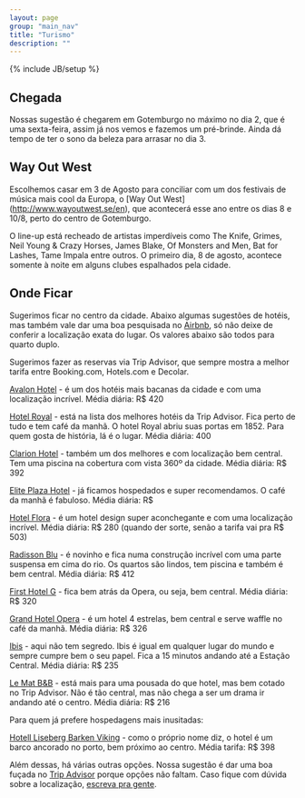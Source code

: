 ```yaml
---
layout: page
group: "main_nav"
title: "Turismo"
description: ""
---
```

{% include JB/setup %}

## Chegada

Nossas sugestão é chegarem em Gotemburgo no máximo no dia 2, que é uma sexta-feira, assim já nos vemos e fazemos um pré-brinde. Ainda dá tempo de ter o sono da beleza para arrasar no dia 3. 

## Way Out West

Escolhemos casar em 3 de Agosto para conciliar com um dos festivais de música mais cool da Europa, o [Way Out West] (http://www.wayoutwest.se/en), que acontecerá esse ano entre os dias 8 e 10/8, perto do centro de Gotemburgo.

O line-up está recheado de artistas imperdíveis como The Knife, Grimes, Neil Young & Crazy Horses, James Blake, Of Monsters and Men, Bat for Lashes, Tame Impala entre outros. O primeiro dia, 8 de agosto, acontece somente à noite em alguns clubes espalhados pela cidade.

## Onde Ficar

Sugerimos ficar no centro da cidade. Abaixo algumas sugestões de hotéis, mas também vale dar uma boa pesquisada no [Airbnb](https://www.airbnb.com/s/Goteborg--Sweden), só não deixe de conferir a localização exata do lugar. Os valores abaixo são todos para quarto duplo.

Sugerimos fazer as reservas via Trip Advisor, que sempre mostra a melhor tarifa entre Booking.com, Hotels.com e Decolar.

[Avalon Hotel](http://www.avalonhotel.se/en/) - é um dos hotéis mais bacanas da cidade e com uma localização incrível. Média diária: R$ 420

[Hotel Royal](http://www.hotel-royal.com/) - está na lista dos melhores hotéis da Trip Advisor. Fica perto de tudo e tem café da manhã. O hotel Royal abriu suas portas em 1852. Para quem gosta de história, lá é o lugar. Média diária: 400

[Clarion Hotel](http://www.clarionpost.com/) - também um dos melhores e com localização bem central. Tem uma piscina na cobertura com vista 360º da cidade. Média diária: R$ 392

[Elite Plaza Hotel](http://www.elite.se/eng/node/163) - já ficamos hospedados e super recomendamos. O café da manhã é fabuloso. Média diária: R$

[Hotel Flora](http://www.hotelflora.se/en/) - é um hotel design super aconchegante e com uma localização incrível. Média diária: R$ 280 (quando der sorte, senão a tarifa vai pra R$ 503)

[Radisson Blu](http://www.radissonblu.com/riversidehotel-gothenburg) - é novinho e fica numa construção incrível com uma parte suspensa em cima do rio. Os quartos são lindos, tem piscina e também é bem central. Média diária: R$ 412

[First Hotel G](http://www.firsthotels.se/) - fica bem atrás da Opera, ou seja, bem central. Média diária: R$ 320

[Grand Hotel Opera](http://www.grandhotelopera.se/uk/start.aspx) - é um hotel 4 estrelas, bem central e serve waffle no café da manhã. Média diária: R$ 326

[Ibis](http://www.ibis-goteborg-city.com/) - aqui não tem segredo. Ibis é igual em qualquer lugar do mundo e sempre cumpre bem o seu papel. Fica a 15 minutos andando até a Estação Central. Média diária: R$ 235

[Le Mat B&B](http://www.letsbookhotel.com/pt/sweden/goteborg/hotel/le-mat-bb-goteborg-city.aspx) - está mais para uma pousada do que hotel, mas bem cotado no Trip Advisor. Não é tão central, mas não chega a ser um drama ir andando até o centro. Média diária: R$ 216

Para quem já prefere hospedagens mais inusitadas:

[Hotell Liseberg Barken Viking](http://liseberg.com/en/home/Accommodation/Hotel/Hotel-Barken-Viking/) - como o próprio nome diz, o hotel é um barco ancorado no porto, bem próximo ao centro. Média tarifa: R$ 398

Além dessas, há várias outras opções. Nossa sugestão é dar uma boa fuçada no [Trip Advisor](http://www.tripadvisor.com.br/Search?q=goteborg%2C+sweden&sub-search=BUSCAR&lang=+pt&geo=189894&pid=3826&returnTo=http%253A__2F____2F__www__2E__tripadvisor__2E__com__2E__br__2F__Hotel__5F__Review__2D__g189894__2D__d227513__2D__Reviews__2D__Hotel__5F__Riverton__2D__Gothenburg__5F__Vastergotland__5F__Swedish__5F__Lakeland__2E__html) porque opções não faltam. Caso fique com dúvida sobre a localização, [escreva pra gente](mailto:olaelalai@gmail.com).



